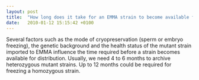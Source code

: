 ```yaml
---
layout: post
title:  "How long does it take for an EMMA strain to become available for distribution?"
date:   2010-01-12 15:15:42 +0100
---
```


 Several factors such as the mode of cryopreservation (sperm or embryo freezing), the genetic background and the health status of the mutant strain imported to EMMA influence the time required before a strain becomes available for distribution. Usually, we need 4 to 6 months to archive heterozygous mutant strains. Up to 12 months could be required for freezing a homozygous strain.